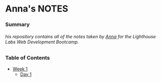 # Anna's NOTES
### Summary
######  his repository contains all of the notes taken by [Anna](https://github.com/anna-flytis) for the Lighthouse Labs Web Development Bootcamp.
### Table of Contents
* [Week 1](/Week_1)
  * [Day 1](/Week_1/Day_1)
